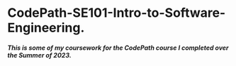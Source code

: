 # CodePath-SE101-Intro-to-Software-Engineering.
##### This is some of my coursework for the CodePath course I completed over the Summer of 2023.
